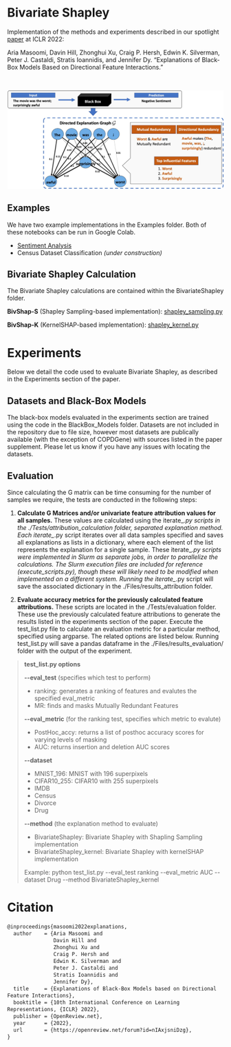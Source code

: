 # Bivariate Shapley

Implementation of the methods and experiments described in our spotlight [paper](https://openreview.net/forum?id=45Mr7LeKR9) at ICLR 2022:

Aria Masoomi, Davin Hill, Zhonghui Xu, Craig P. Hersh, Edwin K. Silverman, Peter J. Castaldi, Stratis Ioannidis, and Jennifer Dy. “Explanations of Black-Box Models Based on Directional Feature Interactions.”

<br />

![Image](https://github.com/davinhill/BivariateShapley/raw/main/Figures/fig1.jpg)


## Examples
We have two example implementations in the Examples folder. Both of these notebooks can be run in Google Colab.
* [Sentiment Analysis](https://github.com/davinhill/BivariateShapley/blob/main/Examples/example1_sentimentanalysis.ipynb)
* Census Dataset Classification *(under construction)*

## Bivariate Shapley Calculation
The Bivariate Shapley calculations are contained within the BivariateShapley folder.

**BivShap-S** (Shapley Sampling-based implementation): [shapley_sampling.py](https://github.com/davinhill/BivariateShapley/blob/main/BivariateShapley/shapley_sampling.py)

**BivShap-K** (KernelSHAP-based implementation): [shapley_kernel.py](https://github.com/davinhill/BivariateShapley/blob/main/BivariateShapley/shapley_kernel.py)




# Experiments

Below we detail the code used to evaluate Bivariate Shapley, as described in the Experiments section of the paper.


## Datasets and Black-Box Models
The black-box models evaluated in the experiments section are trained using the code in the BlackBox_Models folder. Datasets are not included in the repository due to file size, however most datasets are publically available (with the exception of COPDGene) with sources listed in the paper supplement. Please let us know if you have any issues with locating the datasets.

## Evaluation
Since calculating the G matrix can be time consuming for the number of samples we require, the tests are conducted in the following steps:
1. **Calculate G Matrices and/or univariate feature attribution values for all samples.** These values are calculated using the iterate_*.py scripts in the ./Tests/attribution_calculation folder, separated explanation method. Each iterate_*.py script iterates over all data samples specified and saves all explanations as lists in a dictionary, where each element of the list represents the explanation for a single sample. These iterate_*.py scripts were implemented in Slurm as separate jobs, in order to parallelize the calculations. The Slurm execution files are included for reference (execute_scripts.py), though these will likely need to be modified when implemented on a different system. Running the iterate_*.py script will save the associated dictionary in the ./Files/results_attribution folder.

2. **Evaluate accuracy metrics for the previously calculated feature attributions.** These scripts are located in the ./Tests/evaluation folder. These use the previously calculated feature attributions to generate the results listed in the experiments section of the paper. Execute the test_list.py file to calculate an evaluation metric for a particular method, specified using argparse. The related options are listed below. Running test_list.py will save a pandas dataframe in the ./Files/results_evaluation/ folder with the output of the experiment.


> **test_list.py options**
> 
> **--eval_test** (specifies which test to perform)
> * ranking: generates a ranking of features and evalutes the specified eval_metric
> * MR: finds and masks Mutually Redundant Features
> 
> **--eval_metric** (for the ranking test, specifies which metric to evalute)
> * PostHoc_accy: returns a list of posthoc accuracy scores for varying levels of masking
> * AUC: returns insertion and deletion AUC scores
> 
> **--dataset**
> * MNIST_196: MNIST with 196 superpixels
> * CIFAR10_255: CIFAR10 with 255 superpixels
> * IMDB
> * Census
> * Divorce
> * Drug
> 
> **--method** (the explanation method to evaluate)
> * BivariateShapley: Bivariate Shapley with Shapling Sampling implementation
> * BivariateShapley_kernel: Bivariate Shapley with kernelSHAP implementation
>
> Example: python test_list.py --eval_test ranking --eval_metric AUC --dataset Drug --method BivariateShapley_kernel


# Citation
```
@inproceedings{masoomi2022explanations,
  author    = {Aria Masoomi and
               Davin Hill and
               Zhonghui Xu and
               Craig P. Hersh and
               Edwin K. Silverman and
               Peter J. Castaldi and
               Stratis Ioannidis and
               Jennifer Dy},
  title     = {Explanations of Black-Box Models based on Directional Feature Interactions},
  booktitle = {10th International Conference on Learning Representations, {ICLR} 2022},
  publisher = {OpenReview.net},
  year      = {2022},
  url       = {https://openreview.net/forum?id=nIAxjsniDzg},
}
```
